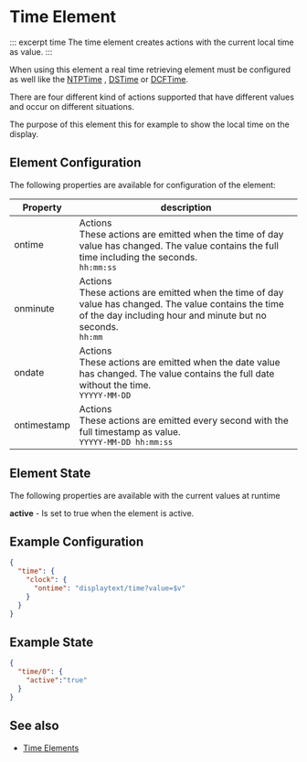 # Time Element

::: excerpt time
The time element creates actions with the current local time as value.
:::

When using this element a real time retrieving element must be configured as well like the [NTPTime](/elements/ntptime.md) , [DSTime](/elements/dstime.md) or [DCFTime](/elements/dcftime.md).

There are four different kind of actions supported that have different values and occur on different situations.

The purpose of this element this for example to show the local time on the display.


## Element Configuration

The following properties are available for configuration of the element:

| Property    | description                                                                                                                                                     |
| ----------- | --------------------------------------------------------------------------------------------------------------------------------------------------------------- |
| ontime      | Actions<br>These actions are emitted when the time of day value has changed. The value contains the full time including the seconds.<br> `hh:mm:ss`                        |
| onminute    | Actions<br>These actions are emitted when the time of day value has changed. The value contains the time of the day including hour and minute but no seconds. <br> `hh:mm` |
| ondate      | Actions<br>These actions are emitted when the date value has changed. The value contains the full date without the time.<br>  `YYYYY-MM-DD`                                |
| ontimestamp | Actions<br>These actions are emitted every second with the full timestamp as value.<br> `YYYYY-MM-DD hh:mm:ss`                                                             |


## Element State

The following properties are available with the current values at runtime

**active** - Is set to true when the element is active.


## Example Configuration

```JSON
{
  "time": {
    "clock": {
      "ontime": "displaytext/time?value=$v"
    }
  }
}
```

## Example State

```JSON
{
  "time/0": {
    "active":"true"
  }
}
```

## See also

* [Time Elements](/timeelements.md)

